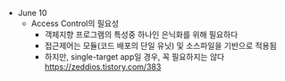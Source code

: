- June 10
    - Access Control의 필요성
        - 객체지향 프로그램의 특성중 하나인 은닉화를 위해 필요하다
        - 접근제어는 모듈(코드 배포의 단일 유닛) 및 소스파일을 기반으로 적용됨
        - 하지만, single-target app일 경우, 꼭 필요하지는 않다
https://zeddios.tistory.com/383
